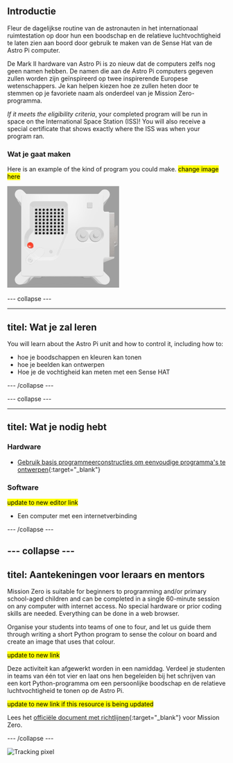 ## Introductie

Fleur de dagelijkse routine van de astronauten in het internationaal ruimtestation op door hun een boodschap en de relatieve luchtvochtigheid te laten zien aan boord door gebruik te maken van de Sense Hat van de Astro Pi computer.

De Mark II hardware van Astro Pi is zo nieuw dat de computers zelfs nog geen namen hebben. De namen die aan de Astro Pi computers gegeven zullen worden zijn geïnspireerd op twee inspirerende Europese wetenschappers. Je kan helpen kiezen hoe ze zullen heten door te stemmen op je favoriete naam als onderdeel van je Mission Zero-programma.

*If it meets the eligibility criteria*, your completed program will be run in space on the International Space Station (ISS)! You will also receive a special certificate that shows exactly where the ISS was when your program ran.

### Wat je gaat maken

Here is an example of the kind of program you could make. <mark>change image here</mark>

![The Trinket Sense HAT emulator running a sample program which scrolls the humidity value across the LED matrix and then displays a picture of a fish.](images/M0_4.gif)


--- collapse ---

---
titel: Wat je zal leren
---

You will learn about the Astro Pi unit and how to control it, including how to:
+ hoe je boodschappen en kleuren kan tonen
+ hoe je beelden kan ontwerpen
+ Hoe je de vochtigheid kan meten met een Sense HAT

--- /collapse ---

--- collapse ---

---
titel: Wat je nodig hebt
---

### Hardware

+ [Gebruik basis programmeerconstructies om eenvoudige programma's te ontwerpen](https://curriculum.raspberrypi.org/programming/creator/){:target="_blank"}

### Software

<mark> update to new editor link </mark>
+ Een computer met een internetverbinding

--- /collapse ---

--- collapse ---
---
titel: Aantekeningen voor leraars en mentors
---

Mission Zero is suitable for beginners to programming and/or primary school-aged children and can be completed in a single 60-minute session on any computer with internet access. No special hardware or prior coding skills are needed. Everything can be done in a web browser.

Organise your students into teams of one to four, and let us guide them through writing a short Python program to sense the colour on board and create an image that uses that colour.

<mark> update to new link </mark>

Deze activiteit kan afgewerkt worden in een namiddag. Verdeel je studenten in teams van één tot vier en laat ons hen begeleiden bij het schrijven van een kort Python-programma om een persoonlijke boodschap en de relatieve luchtvochtigheid te tonen op de Astro Pi.

<mark> update to new link if this resource is being updated </mark>

 Lees het [officiële document met richtlijnen](https://astro-pi.org/media/mission-zero-guidelines/Astro_Pi_Mission_Zero_Guidelines_2021_22-vls.pdf){:target="_blank"} voor Mission Zero.

--- /collapse ---

![Tracking pixel](https://code.org/api/hour/begin_raspberrypi_astropi.png)
